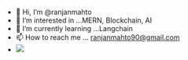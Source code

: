 
- 👋 Hi, I’m @ranjanmahto
- 👀 I’m interested in ...MERN, Blockchain, AI
- 🌱 I’m currently learning ...Langchain
- 📫 How to reach me ... ranjanmahto90@gmail.com
- ![](https://komarev.com/ghpvc/?username=ranjanmahto)



